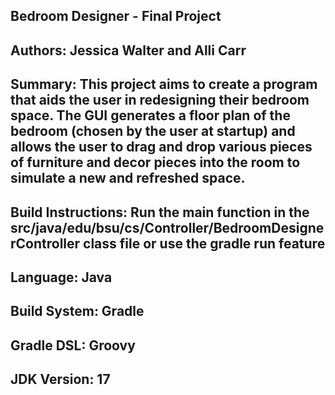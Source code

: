 Bedroom Designer - Final Project
---------------------------------------------------------------------------------------------------------------
Authors: Jessica Walter and Alli Carr
---------------------------------------------------------------------------------------------------------------
Summary: This project aims to create a program that aids the user in redesigning their bedroom space. The GUI 
generates a floor plan of the bedroom (chosen by the user at startup) and allows the user to drag and drop 
various pieces of furniture and decor pieces into the room to simulate a new and refreshed space.
---------------------------------------------------------------------------------------------------------------
Build Instructions: Run the main function in the src/java/edu/bsu/cs/Controller/BedroomDesignerController class file or use the gradle run feature 
---------------------------------------------------------------------------------------------------------------
Language: Java
---------------------------------------------------------------------------------------------------------------
Build System: Gradle
---------------------------------------------------------------------------------------------------------------
Gradle DSL: Groovy
---------------------------------------------------------------------------------------------------------------
JDK Version: 17
---------------------------------------------------------------------------------------------------------------

